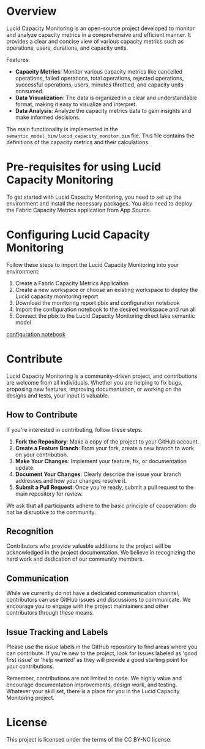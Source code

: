# Overview

Lucid Capacity Monitoring is an open-source project developed to monitor and analyze capacity metrics in a comprehensive and efficient manner. It provides a clear and concise view of various capacity metrics such as operations, users, durations, and capacity units.

Features:
- **Capacity Metrics**: Monitor various capacity metrics like cancelled operations, failed operations, total operations, rejected operations, successful operations, users, minutes throttled, and capacity units consumed.
- **Data Visualization**: The data is organized in a clear and understandable format, making it easy to visualize and interpret.
- **Data Analysis**: Analyze the capacity metrics data to gain insights and make informed decisions.

The main functionality is implemented in the `semantic_model_bim/lucid_capacity_monitor.bim` file. This file contains the definitions of the capacity metrics and their calculations.

# Pre-requisites for using Lucid Capacity Monitoring

To get started with Lucid Capacity Monitoring, you need to set up the environment and install the necessary packages. You also need to deploy the Fabric Capacity Metrics application from App Source.


# Configuring Lucid Capacity Monitoring

Follow these steps to import the Lucid Capacity Monitoring into your environment:

1. Create a Fabric Capacity Metrics Application
2. Create a new workspace or choose an existing workspace to deploy the Lucid capacity monitoring report
3. Download the monitoring report pbix and configuration notebook
4. Import the configuration notebook to the desired workspace and run all
5. Connect the pbix to the Lucid Capacity Monitoring direct lake semantic model

[configuration notebook](configuration_notebook/Lucid%20BI%20Capacity%20Monitoring%20Config.ipynb)

# Contribute

Lucid Capacity Monitoring is a community-driven project, and contributions are welcome from all individuals. Whether you are helping to fix bugs, proposing new features, improving documentation, or working on the designs and tests, your input is valuable.

## How to Contribute

If you're interested in contributing, follow these steps:

1. **Fork the Repository**: Make a copy of the project to your GitHub account.
2. **Create a Feature Branch**: From your fork, create a new branch to work on your contribution.
3. **Make Your Changes**: Implement your feature, fix, or documentation update.
4. **Document Your Changes**: Clearly describe the issue your branch addresses and how your changes resolve it.
5. **Submit a Pull Request**: Once you're ready, submit a pull request to the main repository for review.

We ask that all participants adhere to the basic principle of cooperation: do not be disruptive to the community.

## Recognition

Contributors who provide valuable additions to the project will be acknowledged in the project documentation. We believe in recognizing the hard work and dedication of our community members.

## Communication

While we currently do not have a dedicated communication channel, contributors can use GitHub issues and discussions to communicate. We encourage you to engage with the project maintainers and other contributors through these means.

## Issue Tracking and Labels

Please use the issue labels in the GitHub repository to find areas where you can contribute. If you're new to the project, look for issues labeled as 'good first issue' or 'help wanted' as they will provide a good starting point for your contributions.

Remember, contributions are not limited to code. We highly value and encourage documentation improvements, design work, and testing. Whatever your skill set, there is a place for you in the Lucid Capacity Monitoring project.

# License

This project is licensed under the terms of the CC BY-NC license.